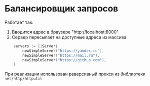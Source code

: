 # Балансировщик запросов

Работает так:
1. Вводится адрес в браузере "http://localhost:8000"
2. Сервер пересылает на доступные адреса из массива
```go
	servers := []Server{
		newSimpleServer("https://yandex.ru"),
		newSimpleServer("https://mail.ru"),
		newSimpleServer("https://github.com"),
	} 
```

При реализации использован реверсивный прокси из библиотеки `net/http/httputil`